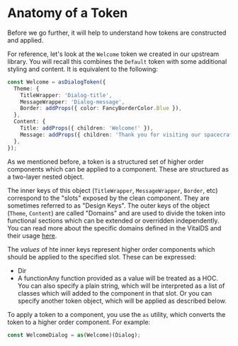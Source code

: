 # Anatomy of a Token

Before we go further, it will help to understand how tokens are constructed
and applied.

For reference, let's look at the `Welcome` token we created in our
upstream library. You will recall this combines the `Default` token with some
additional styling and content.  It is equivalent to the following:

```ts
const Welcome = asDialogToken({
  Theme: {
    TitleWrapper: 'Dialog-title',
    MessageWrapper: 'Dialog-message',
    Border: addProps({ color: FancyBorderColor.Blue }),
  },
  Content: {
    Title: addProps({ children: 'Welcome!' }),
    Message: addProps({ children: 'Thank you for visiting our spacecraft!' }),
  },
});
```

As we mentioned before, a token is a structured set of higher order components
which can be applied to a component.  These are structured as a two-layer
nested object.

The inner keys of this object (`TitleWrapper`, `MessageWrapper`, `Border`, etc)
correspond to the "slots" exposed by the clean component.  They are sometimes
referred to as "Design Keys".  The outer keys of the object (`Theme`, `Content`)
are called "Domains" and are used to divide the token into functional sections
which can be extended or overridden independently.  You can read more about the
specific domains defined in the VitalDS and their usage [here]().

The *values* of hte inner keys represent higher order components which should
be applied to the specified slot. These can be expressed:
- Dir
- A functionAny function provided as a value will
be treated as a HOC.  You can also specify a plain string, which will be
interpreted as a list of classes which will added to the component in
that slot.  Or you can specify another token object, which will be applied
as described below.

To apply a token to a component, you use the `as` utility, which converts the token
to a higher order component.  For example:

```ts
const WelcomeDialog = as(Welcome)(Dialog);
```

